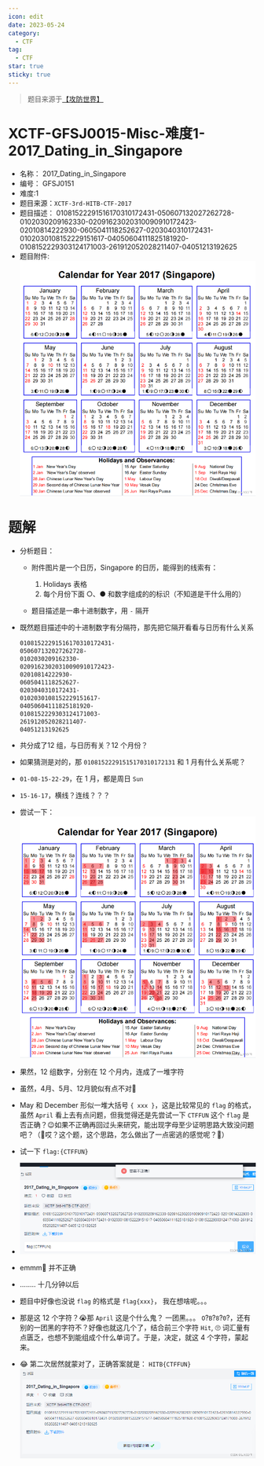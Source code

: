 ```yaml
---
icon: edit
date: 2023-05-24
category:
  - CTF
tag:
  - CTF
star: true
sticky: true
---
```


> 题目来源于[【攻防世界】]( https://adworld.xctf.org.cn/challenges/list)

# XCTF-GFSJ0015-Misc-难度1-2017_Dating_in_Singapore
- 名称： 2017_Dating_in_Singapore
- 编号： GFSJ0151
- 难度:1
- 题目来源：`XCTF-3rd-HITB-CTF-2017`
- 题目描述：
	01081522291516170310172431-050607132027262728-0102030209162330-02091623020310090910172423-02010814222930-0605041118252627-0203040310172431-0102030108152229151617-04050604111825181920-0108152229303124171003-261912052028211407-04051213192625
	<!-- more -->
- 题目附件:
	![](./images/XCTF-GFSJ0015-Misc-%E9%9A%BE%E5%BA%A61-2017_Dating_in_Singapore/5d916379c4f44a71a8612d7b10ffb3eb.png)

	

# 题解
- 分析题目： 
	- 附件图片是一个日历，Singapore 的日历，能得到的线索有：
	
	 	1. Holidays 表格
	 	2. 每个月份下面 ○、●  和数字组成的的标识（不知道是干什么用的）
	- 题目描述是一串十进制数字，用 `-` 隔开
	
- 既然题目描述中的十进制数字有分隔符，那先把它隔开看看与日历有什么关系
	```
	01081522291516170310172431-
	050607132027262728-
	0102030209162330-
	02091623020310090910172423-
	02010814222930-
	0605041118252627-
	0203040310172431-
	0102030108152229151617-
	04050604111825181920-
	0108152229303124171003-
	261912052028211407-
	04051213192625
	```
- 共分成了12 组，与日历有关？12 个月份？
- 如果猜测是对的，那 `01081522291515170310172131` 和 1 月有什么关系呢？
- `01-08-15-22-29`，在 1 月，都是周日 `Sun` 
- `15-16-17`，横线？连线？？？

- 尝试一下：
	![](./images/XCTF-GFSJ0015-Misc-%E9%9A%BE%E5%BA%A61-2017_Dating_in_Singapore/baaf1247e7fd4c24aacd9539edb13979.png)

- 果然，12 组数字，分别在 12 个月内，连成了一堆字符
- 虽然，4月、5月、12月貌似有点不对🤔
- May 和 December 形似一堆大括号 `{ xxx }`，这是比较常见的 `flag` 的格式，虽然 `April` 看上去有点问题，但我觉得还是先尝试一下 `CTFFUN` 这个 `flag` 是否正确？😉如果不正确再回过头来研究，能出现字母至少证明思路大致没问题吧？（🤣哎？这个题，这个思路，怎么做出了一点密逃的感觉呢？🤣）

- 试一下 `flag:{CTFFUN}` 
- ![](./images/XCTF-GFSJ0015-Misc-%E9%9A%BE%E5%BA%A61-2017_Dating_in_Singapore/7be5686d1bb14bd98a369f330a3f05ea.png)
- emmm🤔 并不正确

- ........ 十几分钟以后

- 题目中好像也没说 `flag` 的格式是 `flag{xxx}`， 我在想啥呢。。。
- 那是这 12 个字符？😭那 `April` 这是个什么鬼？ 一团黑。。。 `O`?`B`?`8`?`0`?，还有别的一团黑的字符不？好像也就这几个了，结合前三个字符 `Hit`, 🙄 词汇量有点匮乏，也想不到能组成个什么单词了。于是，决定，就这 4 个字符，蒙起来。

- 😂 第二次居然就蒙对了，正确答案就是： `HITB{CTFFUN}`
![](./images/XCTF-GFSJ0015-Misc-%E9%9A%BE%E5%BA%A61-2017_Dating_in_Singapore/f0b53214a98944cdadc5a194d5de61a7.png)

